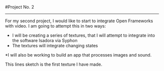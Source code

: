 #Project No. 2

-------

For my second project, I would like to start to integrate Open Frameworks with video.  I am going to attempt this in two ways:

* I will be creating a series of textures, that I will attempt to integrate into the software Isadora via Syphon
* The textures will integrate changing states

*I will also be working to build an app that processes images and sound.


This lines sketch is the first texture I have made.